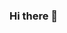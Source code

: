 ### Hi there 👋

<!--
**Ashu5687/Ashu5687** is a ✨ _special_ ✨ repository because its `README.md` (this file) appears on your GitHub profile.
Im new to github
